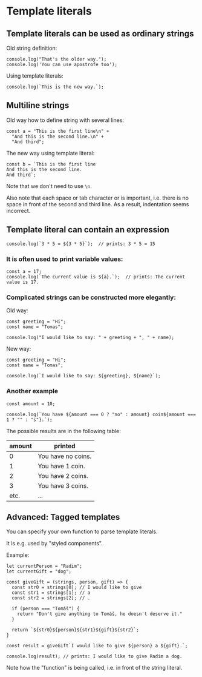 # Template literals


## Template literals can be used as ordinary strings

Old string definition:

```
console.log("That's the older way.");
console.log('You can use apostrofe too');
```

Using template literals:

```
console.log(`This is the new way.`);
```

## Multiline strings

Old way how to define string with several lines:

```
const a = "This is the first line\n" +
  "And this is the second line.\n" +
  "And third";
```

The new way using template literal:

```
const b = `This is the first line
And this is the second line.
And third`;
```

Note that we don't need to use `\n`.

Also note that each space or tab character or is important, i.e. there is no space in front of the second and third line. As a result, indentation seems incorrect.


## Template literal can contain an expression

```
console.log(`3 * 5 = ${3 * 5}`);  // prints: 3 * 5 = 15
```

### It is often used to print variable values:

```
const a = 17;
console.log(`The current value is ${a}.`);  // prints: The current value is 17.
```

### Complicated strings can be constructed more elegantly:

Old way:

```
const greeting = "Hi";
const name = "Tomas";

console.log("I would like to say: " + greeting + ", " + name);
```

New way:

```
const greeting = "Hi";
const name = "Tomas";

console.log(`I would like to say: ${greeting}, ${name}`);
```

### Another example

```
const amount = 10;

console.log(`You have ${amount === 0 ? "no" : amount} coin${amount === 1 ? "" : "s"}.`);
```

The possible results are in the following table:

| amount | printed |
| ------ | ------- |
| 0 | You have no coins. |
| 1 | You have 1 coin. |
| 2 | You have 2 coins. |
| 3 | You have 3 coins. |
| etc. | ... |



## Advanced: Tagged templates

You can specify your own function to parse template literals.

It is e.g. used by "styled components".

Example:

```
let currentPerson = "Radim";
let currentGift = "dog";

const giveGift = (strings, person, gift) => {
  const str0 = strings[0]; // I would like to give
  const str1 = strings[1]; // a
  const str2 = strings[2]; // .

  if (person === "Tomáš") {
    return "Don't give anything to Tomáš, he doesn't deserve it."
  }

  return `${str0}${person}${str1}${gift}${str2}`;
}

const result = giveGift`I would like to give ${person} a ${gift}.`;

console.log(result); // prints: I would like to give Radim a dog.
```

Note how the "function" is being called, i.e. in front of the string literal.
